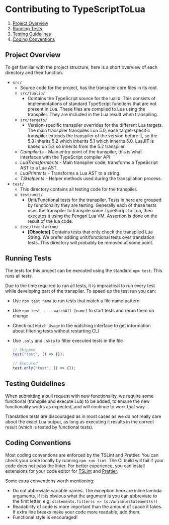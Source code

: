 # Contributing to TypeScriptToLua

1) [Project Overview](#project-overview)
2) [Running Tests](#running-tests)
3) [Testing Guidelines](#testing-guidelines)
4) [Coding Conventions](#coding-conventions)

## Project Overview
To get familiar with the project structure, here is a short overview of each directory and their function.
- `src/`
  * Source code for the project, has the transpiler core files in its root.
  * `src/lualib/`
    - Contains the TypeScript source for the lualib. This consists of implementations of standard TypeScript functions that are not present in Lua. These files are compiled to Lua using the transpiler. They are included in the Lua result when transpiling.
  * `src/targets/`
    - Version-specific transpiler overrides for the different Lua targets. The main transpiler transpiles Lua 5.0, each target-specific transpiler extends the transpiler of the version before it, so the 5.3 inherits 5.2 which inherits 5.1 which inherits 5.0. LuaJIT is based on 5.2 so inherits from the 5.2 transpiler.
  * *Compiler.ts* - Main entry point of the transpiler, this is what interfaces with the TypeScript compiler API.
  * *LuaTransformer.ts* - Main transpiler code, transforms a TypeScript AST to a Lua AST.
  * *LuaPrinter.ts* - Transforms a Lua AST to a string.
  * *TSHelper.ts* - Helper methods used during the transpilation process.
- `test/`
  * This directory contains all testing code for the transpiler.
  * `test/unit/`
    - Unit/Functional tests for the transpiler. Tests in here are grouped by functionality they are testing. Generally each of these tests uses the transpiler to transpile some TypeScript to Lua, then executes it using the Fengari Lua VM. Assertion is done on the result of the lua code.
  * `test/translation/`
    - **[Obsolete]** Contains tests that only check the transpiled Lua String. We prefer adding unit/functional tests over translation tests. This directory will probably be removed at some point.

## Running Tests
The tests for this project can be executed using the standard `npm test`. This runs all tests.

Due to the time required to run all tests, it is impractical to run every test while developing part of the transpiler. To speed up the test run you can:

- Use `npm test name` to run tests that match a file name pattern

- Use `npm test -- --watchAll [name]` to start tests and rerun them on change

- Check out `Watch Usage` in the watching interface to get information about filtering tests without restarting CLI

- Use `.only` and `.skip` to filter executed tests in the file

  ```ts
  // Skipped
  test("test", () => {});

  // Executed
  test.only("test", () => {});
  ```

## Testing Guidelines
When submitting a pull request with new functionality, we require some functional (transpile and execute Lua) to be added, to ensure the new functionality works as expected, and will continue to work that way.

Translation tests are discouraged as in most cases as we do not really care about the exact Lua output, as long as executing it results in the correct result (which is tested by functional tests).

## Coding Conventions
Most coding conventions are enforced by the TSLint and Prettier. You can check your code locally by running `npm run lint`. The CI build will fail if your code does not pass the linter. For better experience, you can install extensions for your code editor for [TSLint](https://palantir.github.io/tslint/usage/third-party-tools/) and [Prettier](https://prettier.io/docs/en/editors.html).

Some extra conventions worth mentioning:
* Do not abbreviate variable names. The exception here are inline lambda arguments, if it is obvious what the argument is you can abbreviate to the first letter, e.g: `statements.filter(s => ts.VariableStatement(s))`
* Readability of code is more important than the amount of space it takes. If extra line breaks make your code more readable, add them.
* Functional style is encouraged!
